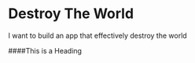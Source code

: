 # Destroy The World
I want to build an app that effectively destroy the world

####This is a Heading
